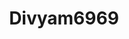 ---
title: Divyam6969
github: https://github.com/Divyam6969
mode: dark
transition: 3s
archetype:
- GIF
- Little Bit of Everything
---